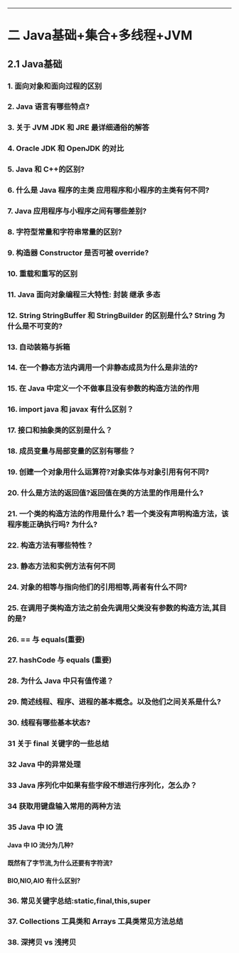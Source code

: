 ------

# 二 Java基础+集合+多线程+JVM



## 2.1 Java基础

### 1. 面向对象和面向过程的区别

### 2. Java 语言有哪些特点?

### 3. 关于 JVM JDK 和 JRE 最详细通俗的解答

### 4. Oracle JDK 和 OpenJDK 的对比

### 5. Java 和 C++的区别?

### 6. 什么是 Java 程序的主类 应用程序和小程序的主类有何不同?

### 7. Java 应用程序与小程序之间有哪些差别?

### 8. 字符型常量和字符串常量的区别?

### 9. 构造器 Constructor 是否可被 override?

### 10. 重载和重写的区别

### 11. Java 面向对象编程三大特性: 封装 继承 多态

### 12. String StringBuffer 和 StringBuilder 的区别是什么? String 为什么是不可变的?

### 13. 自动装箱与拆箱

### 14. 在一个静态方法内调用一个非静态成员为什么是非法的?

### 15. 在 Java 中定义一个不做事且没有参数的构造方法的作用

### 16. import java 和 javax 有什么区别？

### 17. 接口和抽象类的区别是什么？

### 18. 成员变量与局部变量的区别有哪些？

### 19. 创建一个对象用什么运算符?对象实体与对象引用有何不同?

### 20. 什么是方法的返回值?返回值在类的方法里的作用是什么?

### 21. 一个类的构造方法的作用是什么? 若一个类没有声明构造方法，该程序能正确执行吗? 为什么?

### 22. 构造方法有哪些特性？

### 23. 静态方法和实例方法有何不同

### 24. 对象的相等与指向他们的引用相等,两者有什么不同?

### 25. 在调用子类构造方法之前会先调用父类没有参数的构造方法,其目的是?

### 26. == 与 equals(重要)

### 27. hashCode 与 equals (重要)

### 28. 为什么 Java 中只有值传递？

### 29. 简述线程、程序、进程的基本概念。以及他们之间关系是什么?

### 30. 线程有哪些基本状态?

### 31 关于 final 关键字的一些总结

### 32 Java 中的异常处理

### 33 Java 序列化中如果有些字段不想进行序列化，怎么办？

### 34 获取用键盘输入常用的两种方法

### 35 Java 中 IO 流

#### Java 中 IO 流分为几种?

#### 既然有了字节流,为什么还要有字符流?

#### BIO,NIO,AIO 有什么区别?

### 36. 常见关键字总结:static,final,this,super

### 37. Collections 工具类和 Arrays 工具类常见方法总结

### 38. 深拷贝 vs 浅拷贝
